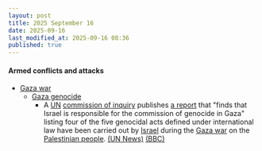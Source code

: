 ```yaml
---
layout: post
title: 2025 September 16
date: 2025-09-16
last_modified_at: 2025-09-16 08:36
published: true
---
```



#### Armed conflicts and attacks

* [Gaza war](https://en.wikipedia.org/wiki/Gaza_war "Gaza war")
  * [Gaza genocide](https://en.wikipedia.org/wiki/Gaza_genocide "Gaza genocide")
    * A [UN](https://en.wikipedia.org/wiki/United_Nations "United Nations") [commission of inquiry](https://en.wikipedia.org/wiki/Independent_International_Commission_of_Inquiry_on_the_Occupied_Palestinian_Territory "Independent International Commission of Inquiry on the Occupied Palestinian Territory") publishes [a report](https://www.ohchr.org/sites/default/files/documents/hrbodies/hrcouncil/sessions-regular/session60/advance-version/a-hrc-60-crp-3.pdf) that "finds that Israel is responsible for the commission of genocide in Gaza" listing four of the five genocidal acts defined under international law have been carried out by [Israel](https://en.wikipedia.org/wiki/Israel "Israel") during the [Gaza war](https://en.wikipedia.org/wiki/Gaza_war "Gaza war") on the [Palestinian people](https://en.wikipedia.org/wiki/Palestinian_people "Palestinian people"). [(UN News)](https://news.un.org/en/story/2025/09/1165856) [(BBC)](https://www.bbc.com/news/articles/c8641wv0n4go)
